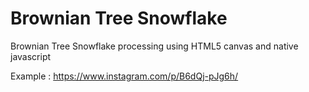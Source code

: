 # Brownian Tree Snowflake
Brownian Tree Snowflake processing using HTML5 canvas and native javascript

Example : https://www.instagram.com/p/B6dQj-pJg6h/
